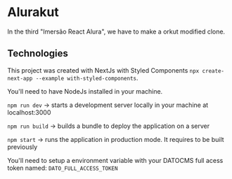 # Alurakut

In the third "Imersão React Alura", we have to make a orkut modified clone.

## Technologies

This project was created with NextJs with Styled Components `npx create-next-app --example with-styled-components`.

You'll need to have NodeJs installed in your machine.

`npm run dev` -> starts a development server locally in your machine at localhost:3000

`npm run build` -> builds a bundle to deploy the application on a server

`npm start` -> runs the application in production mode. It requires to be built previously

You'll need to setup a environment variable with your DATOCMS full acess token named: `DATO_FULL_ACCESS_TOKEN`
